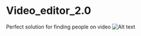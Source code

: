 
# Video_editor_2.0
Perfect solution for finding people on video
![Alt text](https://github.com/kremlev404/Video_editor_2.0/Vide0_editor.png "Optional title")
